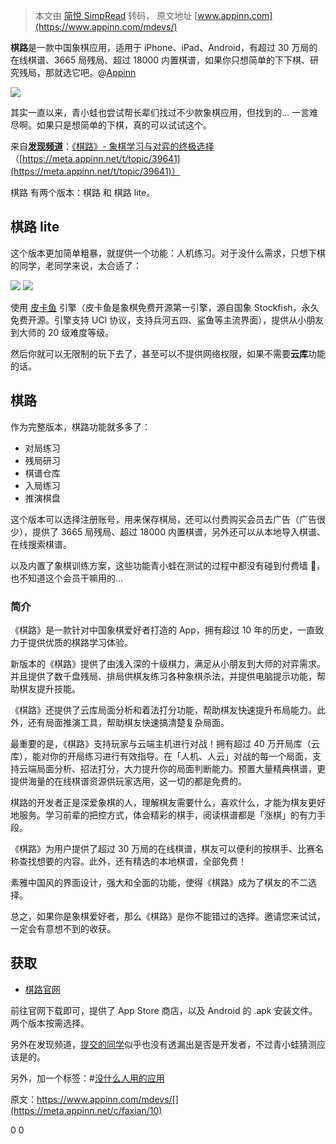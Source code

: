 > 本文由 [简悦 SimpRead](http://ksria.com/simpread/) 转码， 原文地址 [www.appinn.com](https://www.appinn.com/mdevs/)

**棋路**是一款中国象棋应用，适用于 iPhone、iPad、Android，有超过 30 万局的在线棋谱、3665 局残局、超过 18000 内置棋谱，如果你只想简单的下下棋、研究残局，那就选它吧。@[Appinn](https://www.appinn.com/mdevs/)

![](https://static1.appinn.com/images/202301/mdevs.jpg!o)

其实一直以来，青小蛙也尝试帮长辈们找过不少款象棋应用，但找到的… 一言难尽啊。如果只是想简单的下棋，真的可以试试这个。

来自[**发现频道**](https://meta.appinn.net/c/faxian/10)：[《棋路》- 象棋学习与对弈的终极选择](https://meta.appinn.net/t/topic/39641)（[https://meta.appinn.net/t/topic/39641](https://meta.appinn.net/t/topic/39641)）

棋路 有两个版本：棋路 和 棋路 lite。

棋路 lite
-------

这个版本更加简单粗暴，就提供一个功能：人机练习。对于没什么需求，只想下棋的同学，老同学来说，太合适了：

![](https://static1.appinn.com/images/202301/img_e5e2d819dbda-1.jpg!o) ![](https://static1.appinn.com/images/202301/img_9506a2f7006e-1.jpg!o)

使用 [皮卡鱼](https://pikafish.org/?utm_source=appinn.com) 引擎（皮卡鱼是象棋免费开源第一引擎，源自国象 Stockfish，永久免费开源。引擎支持 UCI 协议，支持兵河五四、鲨鱼等主流界面），提供从小朋友到大师的 20 级难度等级。

然后你就可以无限制的玩下去了，甚至可以不提供网络权限，如果不需要**云库**功能的话。

棋路
--

作为完整版本，棋路功能就多多了：

*   对局练习
*   残局研习
*   棋谱仓库
*   入局练习
*   推演棋盘

这个版本可以选择注册账号，用来保存棋局，还可以付费购买会员去广告（广告很少），提供了 3665 局残局、超过 18000 内置棋谱，另外还可以从本地导入棋谱、在线搜索棋谱。

以及内置了象棋训练方案，这些功能青小蛙在测试的过程中都没有碰到付费墙 🙈，也不知道这个会员干嘛用的…

### 简介

《棋路》是一款针对中国象棋爱好者打造的 App，拥有超过 10 年的历史，一直致力于提供优质的棋路学习体验。

新版本的《棋路》提供了由浅入深的十级棋力，满足从小朋友到大师的对弈需求。并且提供了数千盘残局、排局供棋友练习各种象棋杀法，并提供电脑提示功能，帮助棋友提升技能。

《棋路》还提供了云库局面分析和着法打分功能，帮助棋友快速提升布局能力。此外，还有局面推演工具，帮助棋友快速搞清楚复杂局面。

最重要的是，《棋路》支持玩家与云端主机进行对战！拥有超过 40 万开局库（云库），能对你的开局练习进行有效指导。在「人机、人云」对战的每一个局面，支持云端局面分析、招法打分，大力提升你的局面判断能力。预置大量精典棋谱，更提供海量的在线棋谱资源供玩家选用，这一切的都是免费的。

棋路的开发者正是深爱象棋的人，理解棋友需要什么，喜欢什么，才能为棋友更好地服务。学习前辈的把控方式，体会精彩的棋手，阅读棋谱都是「涨棋」的有力手段。

《棋路》为用户提供了超过 30 万局的在线棋谱，棋友可以便利的按棋手、比赛名称查找想要的内容。此外，还有精选的本地棋谱，全部免费！

素雅中国风的界面设计，强大和全面的功能，使得《棋路》成为了棋友的不二选择。

总之，如果你是象棋爱好者，那么《棋路》是你不能错过的选择。邀请您来试试，一定会有意想不到的收获。

获取
--

*   [棋路官网](https://mdevs.cn/?utm_source=appinn.com)

前往官网下载即可，提供了 App Store 商店，以及 Android 的 .apk 安装文件。两个版本按需选择。

另外在发现频道，[提交的同学](https://meta.appinn.net/t/topic/39641)似乎也没有透漏出是否是开发者，不过青小蛙猜测应该是的。

另外，加一个标签：#[没什么人用的应用](https://www.appinn.com/tag/%E6%B2%A1%E4%BB%80%E4%B9%88%E4%BA%BA%E7%94%A8%E7%9A%84%E5%BA%94%E7%94%A8/)

原文：https://www.appinn.com/mdevs/[](https://meta.appinn.net/c/faxian/10)

0 0